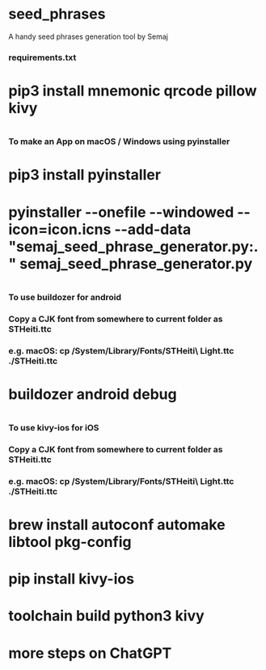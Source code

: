 # seed_phrases
A handy seed phrases generation tool by Semaj

### requirements.txt
# pip3 install mnemonic qrcode pillow kivy
#
### To make an App on macOS / Windows using pyinstaller
# pip3 install pyinstaller
# pyinstaller --onefile --windowed --icon=icon.icns --add-data "semaj_seed_phrase_generator.py:." semaj_seed_phrase_generator.py
#
### To use buildozer for android
### Copy a CJK font from somewhere to current folder as STHeiti.ttc
### e.g. macOS: cp /System/Library/Fonts/STHeiti\ Light.ttc ./STHeiti.ttc
# buildozer android debug
#
### To use kivy-ios for iOS
### Copy a CJK font from somewhere to current folder as STHeiti.ttc
### e.g. macOS: cp /System/Library/Fonts/STHeiti\ Light.ttc ./STHeiti.ttc
# brew install autoconf automake libtool pkg-config
# pip install kivy-ios
# toolchain build python3 kivy
# more steps on ChatGPT
